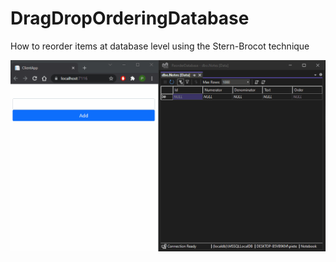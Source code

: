 # DragDropOrderingDatabase
How to reorder items at database level using the Stern-Brocot technique

![Reorder items in database](https://github.com/PieterjanDeClippel/DragDropOrderingDatabase/blob/master/OrderingDatabase.gif)
